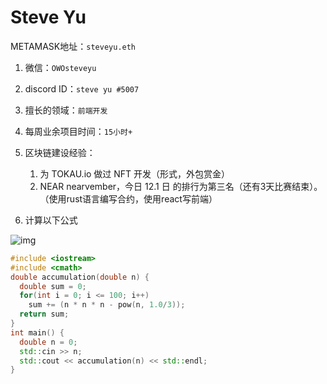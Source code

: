 # Steve Yu 

METAMASK地址：`steveyu.eth`

1. 微信：`OWOsteveyu`
2. discord ID：`steve yu #5007`

3. 擅长的领域：`前端开发`
4. 每周业余项目时间：`15小时+`
5. 区块链建设经验：
   1. 为 TOKAU.io 做过 NFT 开发（形式，外包赏金）
   2. NEAR nearvember，今日 12.1 日 的排行为第三名（还有3天比赛结束）。（使用rust语言编写合约，使用react写前端）
6. 计算以下公式

![img](https://camo.githubusercontent.com/efe9a158b547540d2d2a9af433231733e98e13edb77eb8685e1ad9c2ebc1eec7/68747470733a2f2f6c617465782e636f6465636f67732e636f6d2f7376672e696d6167653f25354373756d5f2537426e3d312537442535452537423130302537442535436c6566742673706163653b286e253545253742332537442d25354373717274253542332535442537426e2537442673706163653b25354372696768742673706163653b29)

```c++
#include <iostream>
#include <cmath>
double accumulation(double n) {
  double sum = 0;
  for(int i = 0; i <= 100; i++) 
    sum += (n * n * n - pow(n, 1.0/3));
  return sum;
}
int main() {
  double n = 0;
  std::cin >> n;
  std::cout << accumulation(n) << std::endl;
}
```

